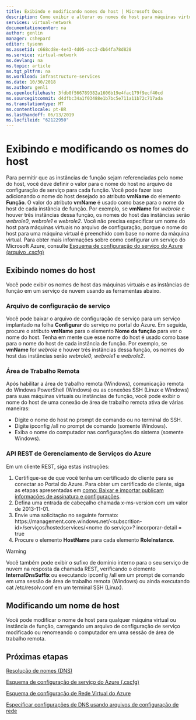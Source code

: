 ```yaml
---
title: Exibindo e modificando nomes do host | Microsoft Docs
description: Como exibir e alterar os nomes de host para máquinas virtuais do Azure, funções Web e de trabalho para a resolução de nomes
services: virtual-network
documentationcenter: na
author: genlin
manager: cshepard
editor: tysonn
ms.assetid: c668cd8e-4e43-4d05-acc3-db64fa78d828
ms.service: virtual-network
ms.devlang: na
ms.topic: article
ms.tgt_pltfrm: na
ms.workload: infrastructure-services
ms.date: 10/30/2018
ms.author: genli
ms.openlocfilehash: 3fdb0f566789382a1606b19e4fac179f9ecf40cd
ms.sourcegitcommit: d4dfbc34a1f03488e1b7bc5e711a11b72c717ada
ms.translationtype: MT
ms.contentlocale: pt-BR
ms.lasthandoff: 06/13/2019
ms.locfileid: "62122950"
---
```

# <a name="viewing-and-modifying-hostnames"></a>Exibindo e modificando os nomes do host
Para permitir que as instâncias de função sejam referenciadas pelo nome do host, você deve definir o valor para o nome do host no arquivo de configuração de serviço para cada função. Você pode fazer isso adicionando o nome do host desejado ao atributo **vmName** do elemento **Função**. O valor do atributo **vmName** é usado como base para o nome do host de cada instância de função. Por exemplo, se **vmName** for *webrole* e houver três instâncias dessa função, os nomes do host das instâncias serão *webrole0*, *webrole1* e *webrole2*. Você não precisa especificar um nome do host para máquinas virtuais no arquivo de configuração, porque o nome do host para uma máquina virtual é preenchido com base no nome da máquina virtual. Para obter mais informações sobre como configurar um serviço do Microsoft Azure, consulte [Esquema de configuração do serviço do Azure (arquivo .cscfg)](https://msdn.microsoft.com/library/azure/ee758710.aspx)

## <a name="viewing-hostnames"></a>Exibindo nomes do host
Você pode exibir os nomes de host das máquinas virtuais e as instâncias de função em um serviço de nuvem usando as ferramentas abaixo.

### <a name="service-configuration-file"></a>Arquivo de configuração de serviço
Você pode baixar o arquivo de configuração de serviço para um serviço implantado na folha **Configurar** do serviço no portal do Azure. Em seguida, procure o atributo **vmName** para o elemento **Nome da função** para ver o nome do host. Tenha em mente que esse nome do host é usado como base para o nome do host de cada instância de função. Por exemplo, se **vmName** for *webrole* e houver três instâncias dessa função, os nomes do host das instâncias serão *webrole0*, *webrole1* e *webrole2*.

### <a name="remote-desktop"></a>Área de Trabalho Remota
Após habilitar a área de trabalho remota (Windows), comunicação remota do Windows PowerShell (Windows) ou as conexões SSH (Linux e Windows) para suas máquinas virtuais ou instâncias de função, você pode exibir o nome do host de uma conexão de área de trabalho remota ativa de várias maneiras:

* Digite o nome do host no prompt de comando ou no terminal do SSH.
* Digite ipconfig /all no prompt de comando (somente Windows).
* Exiba o nome do computador nas configurações do sistema (somente Windows).

### <a name="azure-service-management-rest-api"></a>API REST de Gerenciamento de Serviços do Azure
Em um cliente REST, siga estas instruções:

1. Certifique-se de que você tenha um certificado do cliente para se conectar ao Portal do Azure. Para obter um certificado de cliente, siga as etapas apresentadas em [como: Baixar e importar publicam informações de assinatura e configurações](https://msdn.microsoft.com/library/dn385850.aspx). 
2. Defina uma entrada de cabeçalho chamada x-ms-version com um valor de 2013-11-01.
3. Envie uma solicitação no seguinte formato: https:\//management.core.windows.net/\<subscrition-id\>/serviços/hostedservices/\<nome do serviço\>? incorporar-detail = true
4. Procure o elemento **HostName** para cada elemento **RoleInstance**.

> [!WARNING]
> Você também pode exibir o sufixo de domínio interno para o seu serviço de nuvem na resposta da chamada REST, verificando o elemento **InternalDnsSuffix** ou executando ipconfig /all em um prompt de comando em uma sessão de área de trabalho remota (Windows) ou ainda executando cat /etc/resolv.conf em um terminal SSH (Linux).
> 
> 

## <a name="modifying-a-hostname"></a>Modificando um nome de host
Você pode modificar o nome de host para qualquer máquina virtual ou instância de função, carregando um arquivo de configuração de serviço modificado ou renomeando o computador em uma sessão de área de trabalho remota.

## <a name="next-steps"></a>Próximas etapas
[Resolução de nomes (DNS)](virtual-networks-name-resolution-for-vms-and-role-instances.md)

[Esquema de configuração de serviço do Azure (.cscfg)](https://msdn.microsoft.com/library/windowsazure/ee758710.aspx)

[Esquema de configuração de Rede Virtual do Azure](https://go.microsoft.com/fwlink/?LinkId=248093)

[Especificar configurações de DNS usando arquivos de configuração de rede](virtual-networks-specifying-a-dns-settings-in-a-virtual-network-configuration-file.md)

